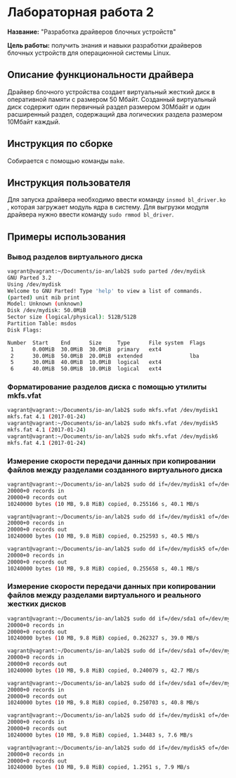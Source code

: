 # Лабораторная работа 2

**Название:** "Разработка драйверов блочных устройств"

**Цель работы:** получить знания и навыки разработки драйверов блочных устройств для операционной системы Linux.

## Описание функциональности драйвера

Драйвер блочного устройства создает виртуальный жесткий диск в оперативной памяти с размером 50 Мбайт. Созданный виртуальный диск содержит один первичный раздел размером 30Мбайт и один расширенный раздел, содержащий два логических раздела размером 10Мбайт каждый.

## Инструкция по сборке

Собирается с помощью команды ```make```.

## Инструкция пользователя

Для запуска драйвера необходимо ввести команду ```insmod bl_driver.ko``` , которая загружает модуль ядра в систему.
Для выгрузки модуля драйвера нужно ввести команду ```sudo rmmod bl_driver```.

## Примеры использования

### Вывод разделов виртуального диска

```bash
vagrant@vagrant:~/Documents/io-an/lab2$ sudo parted /dev/mydisk
GNU Parted 3.2
Using /dev/mydisk
Welcome to GNU Parted! Type 'help' to view a list of commands.
(parted) unit mib print                                                   
Model: Unknown (unknown)
Disk /dev/mydisk: 50.0MiB
Sector size (logical/physical): 512B/512B
Partition Table: msdos
Disk Flags: 

Number  Start    End      Size     Type      File system  Flags
 1      0.00MiB  30.0MiB  30.0MiB  primary   ext4
 2      30.0MiB  50.0MiB  20.0MiB  extended               lba
 5      30.0MiB  40.0MiB  10.0MiB  logical   ext4
 6      40.0MiB  50.0MiB  10.0MiB  logical   ext4
```

### Форматирование разделов диска с помощью утилиты mkfs.vfat

```bash
vagrant@vagrant:~/Documents/io-an/lab2$ sudo mkfs.vfat /dev/mydisk1
mkfs.fat 4.1 (2017-01-24)
vagrant@vagrant:~/Documents/io-an/lab2$ sudo mkfs.vfat /dev/mydisk5
mkfs.fat 4.1 (2017-01-24)
vagrant@vagrant:~/Documents/io-an/lab2$ sudo mkfs.vfat /dev/mydisk6
mkfs.fat 4.1 (2017-01-24)
```

### Измерение скорости передачи данных при копировании файлов между разделами созданного виртуального диска

```bash
vagrant@vagrant:~/Documents/io-an/lab2$ sudo dd if=/dev/mydisk1 of=/dev/mydisk5 bs=512 count=20000 oflag=direct
20000+0 records in
20000+0 records out
10240000 bytes (10 MB, 9.8 MiB) copied, 0.255166 s, 40.1 MB/s

vagrant@vagrant:~/Documents/io-an/lab2$ sudo dd if=/dev/mydisk1 of=/dev/mydisk6 bs=512 count=20000 oflag=direct
20000+0 records in
20000+0 records out
10240000 bytes (10 MB, 9.8 MiB) copied, 0.252593 s, 40.5 MB/s 

vagrant@vagrant:~/Documents/io-an/lab2$ sudo dd if=/dev/mydisk5 of=/dev/mydisk6 bs=512 count=20000 oflag=direct
20000+0 records in
20000+0 records out
10240000 bytes (10 MB, 9.8 MiB) copied, 0.255658 s, 40.1 MB/s
```

### Измерение скорости передачи данных при копировании файлов между разделами виртуального и реального жестких дисков

```bash
vagrant@vagrant:~/Documents/io-an/lab2$ sudo dd if=/dev/sda1 of=/dev/mydisk1 bs=512 count=20000 oflag=direct
20000+0 records in
20000+0 records out
10240000 bytes (10 MB, 9.8 MiB) copied, 0.262327 s, 39.0 MB/s

vagrant@vagrant:~/Documents/io-an/lab2$ sudo dd if=/dev/sda1 of=/dev/mydisk5 bs=512 count=20000 oflag=direct
20000+0 records in
20000+0 records out
10240000 bytes (10 MB, 9.8 MiB) copied, 0.240079 s, 42.7 MB/s

vagrant@vagrant:~/Documents/io-an/lab2$ sudo dd if=/dev/sda1 of=/dev/mydisk6 bs=512 count=20000 oflag=direct
20000+0 records in
20000+0 records out
10240000 bytes (10 MB, 9.8 MiB) copied, 0.250703 s, 40.8 MB/s

vagrant@vagrant:~/Documents/io-an/lab2$ sudo dd if=/dev/mydisk1 of=/dev/sda1 bs=512 count=20000 oflag=direct
20000+0 records in
20000+0 records out
10240000 bytes (10 MB, 9.8 MiB) copied, 1.34483 s, 7.6 MB/s

vagrant@vagrant:~/Documents/io-an/lab2$ sudo dd if=/dev/mydisk5 of=/dev/sda1 bs=512 count=20000 oflag=direct
20000+0 records in
20000+0 records out
10240000 bytes (10 MB, 9.8 MiB) copied, 1.2951 s, 7.9 MB/s
```
